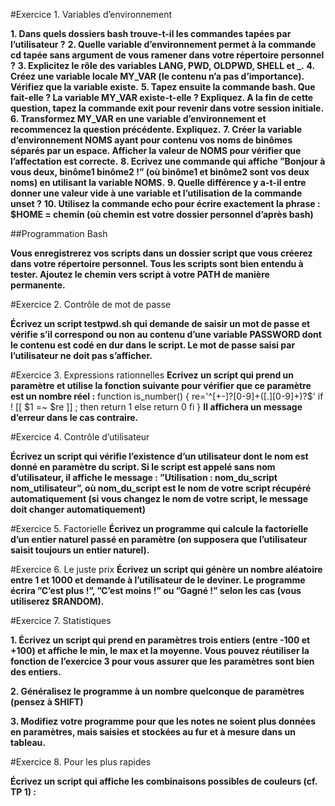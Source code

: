 #Exercice 1. Variables d’environnement

**1. Dans quels dossiers bash trouve-t-il les commandes tapées par l’utilisateur ?**
**2. Quelle variable d’environnement permet à la commande cd tapée sans argument de vous ramener dans
votre répertoire personnel ?**
**3. Explicitez le rôle des variables LANG, PWD, OLDPWD, SHELL et _.**
**4. Créez une variable locale MY_VAR (le contenu n’a pas d’importance). Vérifiez que la variable existe.**
**5. Tapez ensuite la commande bash. Que fait-elle ? La variable MY_VAR existe-t-elle ? Expliquez. A la fin
de cette question, tapez la commande exit pour revenir dans votre session initiale.**
**6. Transformez MY_VAR en une variable d’environnement et recommencez la question précédente. Expliquez.**
**7. Créer la variable d’environnement NOMS ayant pour contenu vos noms de binômes séparés par un espace.
Afficher la valeur de NOMS pour vérifier que l’affectation est correcte.**
**8. Ecrivez une commande qui affiche ”Bonjour à vous deux, binôme1 binôme2 !” (où binôme1 et binôme2
sont vos deux noms) en utilisant la variable NOMS.**
**9. Quelle différence y a-t-il entre donner une valeur vide à une variable et l’utilisation de la commande
unset ?**
**10. Utilisez la commande echo pour écrire exactement la phrase : $HOME = chemin (où chemin est votre
dossier personnel d’après bash)**


##Programmation Bash

**Vous enregistrerez vos scripts dans un dossier script que vous créerez dans votre répertoire personnel.
Tous les scripts sont bien entendu à tester.
Ajoutez le chemin vers script à votre PATH de manière permanente.**

#Exercice 2. Contrôle de mot de passe

**Écrivez un script testpwd.sh qui demande de saisir un mot de passe et vérifie s’il correspond ou non au
contenu d’une variable PASSWORD dont le contenu est codé en dur dans le script. Le mot de passe saisi par
l’utilisateur ne doit pas s’afficher.**

#Exercice 3. Expressions rationnelles
**Ecrivez un script qui prend un paramètre et utilise la fonction suivante pour vérifier que ce paramètre
est un nombre réel :**
function is_number()
{
  re='^[+-]?[0-9]+([.][0-9]+)?$'
    if ! [[ $1 =~ $re ]] ; then
      return 1
    else
      return 0
    fi
}
**Il affichera un message d’erreur dans le cas contraire.**

#Exercice 4. Contrôle d’utilisateur

**Écrivez un script qui vérifie l’existence d’un utilisateur dont le nom est donné en paramètre du script. Si le
script est appelé sans nom d’utilisateur, il affiche le message : ”Utilisation : nom_du_script nom_utilisateur”,
où nom_du_script est le nom de votre script récupéré automatiquement (si vous changez le nom de votre
script, le message doit changer automatiquement)**

#Exercice 5. Factorielle
**Écrivez un programme qui calcule la factorielle d’un entier naturel passé en paramètre (on supposera que
l’utilisateur saisit toujours un entier naturel).**

#Exercice 6. Le juste prix
**Écrivez un script qui génère un nombre aléatoire entre 1 et 1000 et demande à l’utilisateur de le deviner.
Le programme écrira ”C’est plus !”, ”C’est moins !” ou ”Gagné !” selon les cas (vous utiliserez $RANDOM).**

#Exercice 7. Statistiques

**1. Écrivez un script qui prend en paramètres trois entiers (entre -100 et +100) et affiche le min, le max
et la moyenne. Vous pouvez réutiliser la fonction de l’exercice 3 pour vous assurer que les paramètres
sont bien des entiers.**

**2. Généralisez le programme à un nombre quelconque de paramètres (pensez à SHIFT)**

**3. Modifiez votre programme pour que les notes ne soient plus données en paramètres, mais saisies et
stockées au fur et à mesure dans un tableau.**

#Exercice 8. Pour les plus rapides

**Écrivez un script qui affiche les combinaisons possibles de couleurs (cf. TP 1) :**
